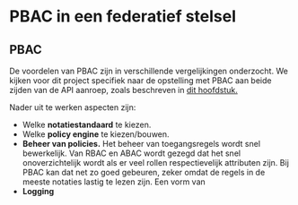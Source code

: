 # PBAC in een federatief stelsel

## PBAC
De voordelen van PBAC zijn in verschillende vergelijkingen onderzocht.
We kijken voor dit project specifiek naar de opstelling met PBAC aan beide zijden van de API aanroep, 
zoals beschreven in [dit hoofdstuk.](https://federatief.datastelsel.nl/kennisbank/pbac/#hoe-werkt-pbac-over-verschillende-organisaties-in-een-federatief-datastelsel)

Nader uit te werken aspecten zijn:
- Welke **notatiestandaard** te kiezen.
- Welke **policy engine** te kiezen/bouwen.
- **Beheer van policies.** Het beheer van toegangsregels wordt snel bewerkelijk. Van RBAC en ABAC wordt gezegd dat het snel onoverzichtelijk
wordt als er veel rollen respectievelijk attributen zijn. Bij PBAC kan dat net zo goed gebeuren, zeker omdat de regels
in de meeste notaties lastig te lezen zijn. Een vorm van 
- **Logging**